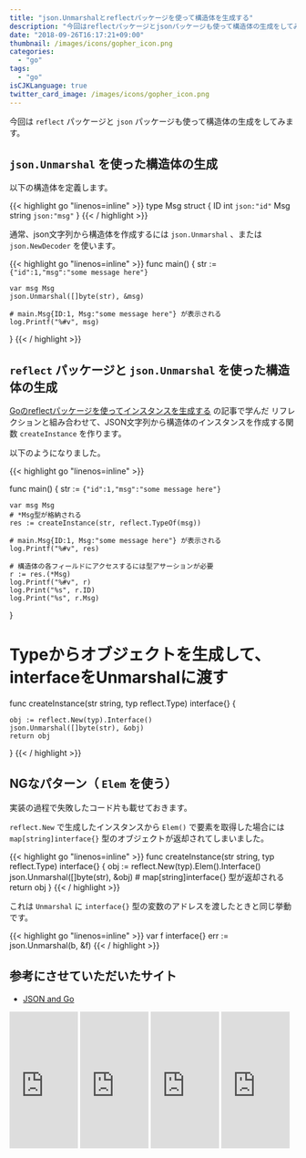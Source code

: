 ```yaml
---
title: "json.Unmarshalとreflectパッケージを使って構造体を生成する"
description: "今回はreflectパッケージとjsonパッケージも使って構造体の生成をしてみます。"
date: "2018-09-26T16:17:21+09:00"
thumbnail: /images/icons/gopher_icon.png
categories:
  - "go"
tags:
  - "go"
isCJKLanguage: true
twitter_card_image: /images/icons/gopher_icon.png
---
```


今回は `reflect` パッケージと `json` パッケージも使って構造体の生成をしてみます。

<!--adsense-->

## `json.Unmarshal` を使った構造体の生成

以下の構造体を定義します。

{{< highlight go "linenos=inline" >}}
type Msg struct {
	ID  int    `json:"id"`
	Msg string `json:"msg"`
}
{{< / highlight >}}

通常、json文字列から構造体を作成するには `json.Unmarshal` 、または `json.NewDecoder` を使います。

{{< highlight go "linenos=inline" >}}
func main() {
	str := `{"id":1,"msg":"some message here"}`
	
	var msg Msg
	json.Unmarshal([]byte(str), &msg)

	# main.Msg{ID:1, Msg:"some message here"} が表示される
	log.Printf("%#v", msg)	
}
{{< / highlight >}}

## `reflect` パッケージと `json.Unmarshal` を使った構造体の生成

[Goのreflectパッケージを使ってインスタンスを生成する](/post/go/create-instance-with-reflection/) の記事で学んだ
リフレクションと組み合わせて、JSON文字列から構造体のインスタンスを作成する関数 `createInstance` を作ります。

以下のようになりました。

{{< highlight go "linenos=inline" >}}

func main() {
	str := `{"id":1,"msg":"some message here"}`

	var msg Msg
	# *Msg型が格納される
	res := createInstance(str, reflect.TypeOf(msg))

	# main.Msg{ID:1, Msg:"some message here"} が表示される
	log.Printf("%#v", res)

	# 構造体の各フィールドにアクセスするには型アサーションが必要
	r := res.(*Msg)
	log.Printf("%#v", r)
	log.Print("%s", r.ID)
	log.Print("%s", r.Msg)
}

# Typeからオブジェクトを生成して、interfaceをUnmarshalに渡す
func createInstance(str string, typ reflect.Type) interface{} {

	obj := reflect.New(typ).Interface()	
	json.Unmarshal([]byte(str), &obj)
	return obj
}
{{< / highlight >}}

<!--adsense-->

## NGなパターン（ `Elem` を使う）

実装の過程で失敗したコード片も載せておきます。 

`reflect.New` で生成したインスタンスから `Elem()` で要素を取得した場合には
`map[string]interface{}` 型のオブジェクトが返却されてしまいました。

{{< highlight go "linenos=inline" >}}
func createInstance(str string, typ reflect.Type) interface{} {
	obj := reflect.New(typ).Elem().Interface()
	json.Unmarshal([]byte(str), &obj)
	# map[string]interface{} 型が返却される
	return obj
}
{{< / highlight >}}

これは `Unmarshal` に `interface{}` 型の変数のアドレスを渡したときと同じ挙動です。

{{< highlight go "linenos=inline" >}}
var f interface{}
err := json.Unmarshal(b, &f)
{{< / highlight >}}

## 参考にさせていただいたサイト

* [JSON and Go](https://blog.golang.org/json-and-go)

<iframe style="width:120px;height:240px;" marginwidth="0" marginheight="0" scrolling="no" frameborder="0" src="https://rcm-fe.amazon-adsystem.com/e/cm?ref=tf_til&t=soudegesu-22&m=amazon&o=9&p=8&l=as1&IS2=1&detail=1&asins=4798142417&linkId=2a504e0591dea2b29c897641fee103b4&bc1=ffffff&lt1=_blank&fc1=333333&lc1=0066c0&bg1=ffffff&f=ifr">
</iframe>
<iframe style="width:120px;height:240px;" marginwidth="0" marginheight="0" scrolling="no" frameborder="0" src="https://rcm-fe.amazon-adsystem.com/e/cm?ref=tf_til&t=soudegesu-22&m=amazon&o=9&p=8&l=as1&IS2=1&detail=1&asins=4908686033&linkId=bc543f9a203ae829ea5149b77f7f26ed&bc1=ffffff&lt1=_blank&fc1=333333&lc1=0066c0&bg1=ffffff&f=ifr">
</iframe>	
<iframe style="width:120px;height:240px;" marginwidth="0" marginheight="0" scrolling="no" frameborder="0" src="https://rcm-fe.amazon-adsystem.com/e/cm?ref=tf_til&t=soudegesu-22&m=amazon&o=9&p=8&l=as1&IS2=1&detail=1&asins=4873118468&linkId=a29dc46f2c8ec02b6826b9192aabec5f&bc1=ffffff&lt1=_blank&fc1=333333&lc1=0066c0&bg1=ffffff&f=ifr">
</iframe>
<iframe style="width:120px;height:240px;" marginwidth="0" marginheight="0" scrolling="no" frameborder="0" src="https://rcm-fe.amazon-adsystem.com/e/cm?ref=tf_til&t=soudegesu-22&m=amazon&o=9&p=8&l=as1&IS2=1&detail=1&asins=4873117526&linkId=f9d2734b0ac386b7e7acb6a0331d2268&bc1=ffffff&lt1=_blank&fc1=333333&lc1=0066c0&bg1=ffffff&f=ifr">
</iframe>
